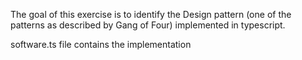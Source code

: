 The goal of this exercise is to identify the Design pattern (one of the patterns as described by Gang of Four) implemented in typescript.

software.ts file contains the implementation